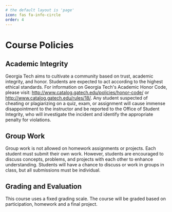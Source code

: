 ```yaml
---
# the default layout is 'page'
icon: fas fa-info-circle
order: 4
---
```


# Course Policies

## Academic Integrity

Georgia Tech aims to cultivate a community based on trust, academic integrity, and honor. Students are expected to act according to the highest ethical standards. For information on Georgia Tech's Academic Honor Code, please visit: http://www.catalog.gatech.edu/policies/honor-code/ or http://www.catalog.gatech.edu/rules/18/.  Any student suspected of cheating or plagiarizing on a quiz, exam, or assignment will cause immense disappointment to the instructor and be reported to the Office of Student Integrity, who will investigate the incident and identify the appropriate penalty for violations.

## Group Work

Group work is not allowed on homework assignments or projects. Each student must submit their own work. However, students are encouraged to discuss concepts, problems, and projects with each other to enhance understanding. Students will have a chance to discuss or work in groups in class, but all submissions must be individual.

## Grading and Evaluation

This course uses a fixed grading scale. The course will be graded based on participation, homework and a final project. 